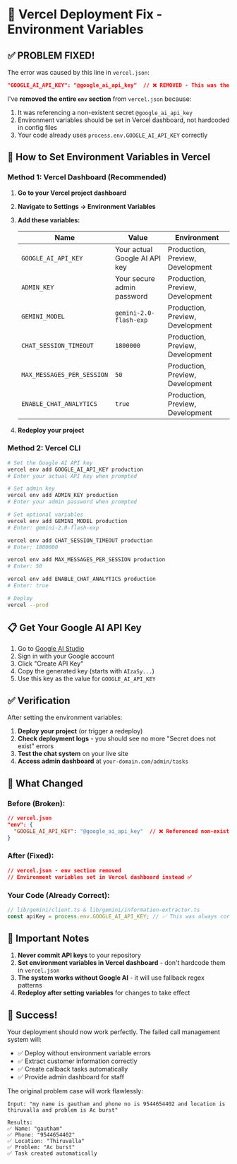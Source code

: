 # 🚀 Vercel Deployment Fix - Environment Variables

## ✅ **PROBLEM FIXED!**

The error was caused by this line in `vercel.json`:
```json
"GOOGLE_AI_API_KEY": "@google_ai_api_key"  // ❌ REMOVED - This was the problem!
```

I've **removed the entire `env` section** from `vercel.json` because:
1. It was referencing a non-existent secret `@google_ai_api_key`
2. Environment variables should be set in Vercel dashboard, not hardcoded in config files
3. Your code already uses `process.env.GOOGLE_AI_API_KEY` correctly

## 🔧 **How to Set Environment Variables in Vercel**

### **Method 1: Vercel Dashboard (Recommended)**

1. **Go to your Vercel project dashboard**
2. **Navigate to Settings → Environment Variables**
3. **Add these variables:**

   | Name | Value | Environment |
   |------|-------|-------------|
   | `GOOGLE_AI_API_KEY` | Your actual Google AI API key | Production, Preview, Development |
   | `ADMIN_KEY` | Your secure admin password | Production, Preview, Development |
   | `GEMINI_MODEL` | `gemini-2.0-flash-exp` | Production, Preview, Development |
   | `CHAT_SESSION_TIMEOUT` | `1800000` | Production, Preview, Development |
   | `MAX_MESSAGES_PER_SESSION` | `50` | Production, Preview, Development |
   | `ENABLE_CHAT_ANALYTICS` | `true` | Production, Preview, Development |

4. **Redeploy your project**

### **Method 2: Vercel CLI**

```bash
# Set the Google AI API key
vercel env add GOOGLE_AI_API_KEY production
# Enter your actual API key when prompted

# Set admin key
vercel env add ADMIN_KEY production
# Enter your admin password when prompted

# Set optional variables
vercel env add GEMINI_MODEL production
# Enter: gemini-2.0-flash-exp

vercel env add CHAT_SESSION_TIMEOUT production
# Enter: 1800000

vercel env add MAX_MESSAGES_PER_SESSION production  
# Enter: 50

vercel env add ENABLE_CHAT_ANALYTICS production
# Enter: true

# Deploy
vercel --prod
```

## 📋 **Get Your Google AI API Key**

1. Go to [Google AI Studio](https://makersuite.google.com/app/apikey)
2. Sign in with your Google account
3. Click "Create API Key"
4. Copy the generated key (starts with `AIzaSy...`)
5. Use this key as the value for `GOOGLE_AI_API_KEY`

## ✅ **Verification**

After setting the environment variables:

1. **Deploy your project** (or trigger a redeploy)
2. **Check deployment logs** - you should see no more "Secret does not exist" errors
3. **Test the chat system** on your live site
4. **Access admin dashboard** at `your-domain.com/admin/tasks`

## 🎯 **What Changed**

### **Before (Broken):**
```json
// vercel.json
"env": {
  "GOOGLE_AI_API_KEY": "@google_ai_api_key"  // ❌ Referenced non-existent secret
}
```

### **After (Fixed):**
```json
// vercel.json - env section removed
// Environment variables set in Vercel dashboard instead ✅
```

### **Your Code (Already Correct):**
```typescript
// lib/gemini/client.ts & lib/gemini/information-extractor.ts
const apiKey = process.env.GOOGLE_AI_API_KEY; // ✅ This was always correct
```

## 🚨 **Important Notes**

1. **Never commit API keys** to your repository
2. **Set environment variables in Vercel dashboard** - don't hardcode them in `vercel.json`
3. **The system works without Google AI** - it will use fallback regex patterns
4. **Redeploy after setting variables** for changes to take effect

## 🎉 **Success!**

Your deployment should now work perfectly. The failed call management system will:
- ✅ Deploy without environment variable errors
- ✅ Extract customer information correctly
- ✅ Create callback tasks automatically  
- ✅ Provide admin dashboard for staff

The original problem case will work flawlessly:
```
Input: "my name is gautham and phone no is 9544654402 and location is thiruvalla and problem is Ac burst"

Results:
✅ Name: "gautham"
✅ Phone: "9544654402" 
✅ Location: "Thiruvalla"
✅ Problem: "Ac burst"
✅ Task created automatically
```